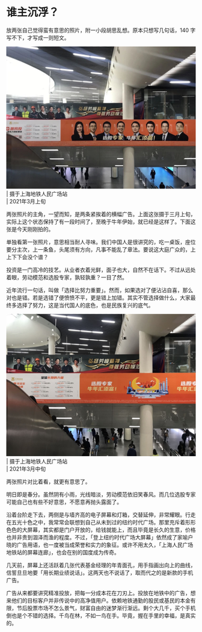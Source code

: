 #	谁主沉浮？

放两张自己觉得蛮有意思的照片，附一小段胡思乱想。原本只想写几句话，140 字写不下，才写成一则短文。

![station-1](photos/station-1.jpeg)  
| 摄于上海地铁人民广场站  
| 2021年3月上旬

两张照片的主角，一望而知，是两条紧挨着的横幅广告。上面这张摄于三月上旬，实际上这个状态保持了有一段时间了，至晚于牛年伊始，就已经是这样了。下面这张是今天刚刚拍的。

单独看第一张照片，意思相当耐人寻味。我们中国人是很讲究的，吃一桌饭，座位要分主次，上一条鱼，头尾须有方向，凡事不能乱了章法。要说这大庭广众的，上上下下会没个谱？

投资是一门高冷的技艺。从业者衣着光鲜，面子也大，自然不在话下。不过从远处着眼，劳动模范和选股专家，孰轻孰重？一目了然。

近年流行一句话，叫做「选择比努力重要」。然而，如果选对了便沾沾自喜，那么对也是错。若是选错了便愤愤不平，更是错上加错。其实不管选择做什么，大家最终多选择了努力，这是当代国人的底色，也是民族复兴的底气。

![station-2](photos/station-2.jpeg)
| 摄于上海地铁人民广场站  
| 2021年3月中旬

两张照片对比着看，就更有意思了。

明日即是春分。虽然阴有小雨，光线暗淡，劳动模范依旧笑春风。而几位选股专家可能自己也有些不好意思，不愿意再抛头露面了。

沿着台阶走下去，两侧是与墙齐高的电子屏幕和灯箱，交替延伸，非常耀眼。行走在五光十色之中，我常常会联想到自己从未到过的纽约时代广场。那里充斥着形形色色的大屏幕，其实都是门户开放的，给钱就能上，而且毕竟是长久的生意，价格也并非贵到涸泽而渔的程度。不过，「登上纽约时代广场大屏幕」依然成了家喻户晓的广告用语，也一度被当成荣誉和实力的象征。或许不用太久，「上海人民广场地铁站的屏幕连廊」，也会在别的国度成为传奇。

几天前，屏幕上还活跃着几张代表基金经理的年青面孔，用手指画出向上的曲线，信誓旦旦地要「用长期业绩说话」。这两天也不说话了，取而代之的是新款的手机广告。

广告从来都要讲究精准投放，把每一分成本花在刀刃上。投放在地铁中的广告，想来他们的目标客户并非传说中的高净值用户。依赖地铁通勤的股民或基民的本金有限，节后股票市场不怎么景气，财富自由的迷梦渐行渐远。剩个大几千，买个手机倒也是个不错的选择。千鸟在林，不如一鸟在手。毕竟，握在手里的幸福，是真实的。